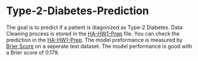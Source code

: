 # Type-2-Diabetes-Prediction
The goal is to predict if a patient is diagonized as Type-2 Diabetes. Data Cleaning process is stored in the [HA-HW1-Prep](https://github.com/ka4on/Type-2-Diabetes-Prediction/blob/main/HA-HW1_Prep.ipynb) file. You can check the prediction in the [HA-HW1-Prep](https://github.com/ka4on/Type-2-Diabetes-Prediction/blob/main/HA-HW1.ipynb). The model preformance is measured by [Brier Score](https://en.wikipedia.org/wiki/Brier_score) on a seperate test dataset. The model performance is good with a Brier score of 0.179. 
